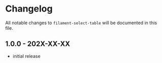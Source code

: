 # Changelog

All notable changes to `filament-select-table` will be documented in this file.

## 1.0.0 - 202X-XX-XX

- initial release
